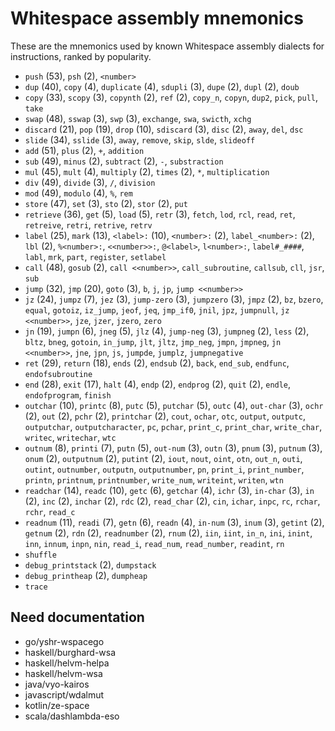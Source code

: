 # Whitespace assembly mnemonics

<!-- Generated by tools/generate_assembly.jq; DO NOT EDIT. -->

These are the mnemonics used by known Whitespace assembly dialects for
instructions, ranked by popularity.

- `push` (53), `psh` (2), `<number>`
- `dup` (40), `copy` (4), `duplicate` (4), `sdupli` (3), `dupe` (2), `dupl` (2), `doub`
- `copy` (33), `scopy` (3), `copynth` (2), `ref` (2), `copy_n`, `copyn`, `dup2`, `pick`, `pull`, `take`
- `swap` (48), `sswap` (3), `swp` (3), `exchange`, `swa`, `swicth`, `xchg`
- `discard` (21), `pop` (19), `drop` (10), `sdiscard` (3), `disc` (2), `away`, `del`, `dsc`
- `slide` (34), `sslide` (3), `away`, `remove`, `skip`, `slde`, `slideoff`
- `add` (51), `plus` (2), `+`, `addition`
- `sub` (49), `minus` (2), `subtract` (2), `-`, `substraction`
- `mul` (45), `mult` (4), `multiply` (2), `times` (2), `*`, `multiplication`
- `div` (49), `divide` (3), `/`, `division`
- `mod` (49), `modulo` (4), `%`, `rem`
- `store` (47), `set` (3), `sto` (2), `stor` (2), `put`
- `retrieve` (36), `get` (5), `load` (5), `retr` (3), `fetch`, `lod`, `rcl`, `read`, `ret`, `retreive`, `retri`, `retrive`, `retrv`
- `label` (25), `mark` (13), `<label>:` (10), `<number>:` (2), `label_<number>:` (2), `lbl` (2), `%<number>:`, `<<number>>:`, `@<label>`, `l<number>:`, `label#_####`, `labl`, `mrk`, `part`, `register`, `setlabel`
- `call` (48), `gosub` (2), `call <<number>>`, `call_subroutine`, `callsub`, `cll`, `jsr`, `sub`
- `jump` (32), `jmp` (20), `goto` (3), `b`, `j`, `jp`, `jump <<number>>`
- `jz` (24), `jumpz` (7), `jez` (3), `jump-zero` (3), `jumpzero` (3), `jmpz` (2), `bz`, `bzero`, `equal`, `gotoiz`, `iz_jump`, `jeof`, `jeq`, `jmp_if0`, `jnil`, `jpz`, `jumpnull`, `jz <<number>>`, `jze`, `jzer`, `jzero`, `zero`
- `jn` (19), `jumpn` (6), `jneg` (5), `jlz` (4), `jump-neg` (3), `jumpneg` (2), `less` (2), `bltz`, `bneg`, `gotoin`, `in_jump`, `jlt`, `jltz`, `jmp_neg`, `jmpn`, `jmpneg`, `jn <<number>>`, `jne`, `jpn`, `js`, `jumpde`, `jumplz`, `jumpnegative`
- `ret` (29), `return` (18), `ends` (2), `endsub` (2), `back`, `end_sub`, `endfunc`, `endofsubroutine`
- `end` (28), `exit` (17), `halt` (4), `endp` (2), `endprog` (2), `quit` (2), `endle`, `endofprogram`, `finish`
- `outchar` (10), `printc` (8), `putc` (5), `putchar` (5), `outc` (4), `out-char` (3), `ochr` (2), `out` (2), `pchr` (2), `printchar` (2), `cout`, `ochar`, `otc`, `output`, `outputc`, `outputchar`, `outputcharacter`, `pc`, `pchar`, `print_c`, `print_char`, `write_char`, `writec`, `writechar`, `wtc`
- `outnum` (8), `printi` (7), `putn` (5), `out-num` (3), `outn` (3), `pnum` (3), `putnum` (3), `onum` (2), `outputnum` (2), `putint` (2), `iout`, `nout`, `oint`, `otn`, `out_n`, `outi`, `outint`, `outnumber`, `outputn`, `outputnumber`, `pn`, `print_i`, `print_number`, `printn`, `printnum`, `printnumber`, `write_num`, `writeint`, `writen`, `wtn`
- `readchar` (14), `readc` (10), `getc` (6), `getchar` (4), `ichr` (3), `in-char` (3), `in` (2), `inc` (2), `inchar` (2), `rdc` (2), `read_char` (2), `cin`, `ichar`, `inpc`, `rc`, `rchar`, `rchr`, `read_c`
- `readnum` (11), `readi` (7), `getn` (6), `readn` (4), `in-num` (3), `inum` (3), `getint` (2), `getnum` (2), `rdn` (2), `readnumber` (2), `rnum` (2), `iin`, `iint`, `in_n`, `ini`, `inint`, `inn`, `innum`, `inpn`, `nin`, `read_i`, `read_num`, `read_number`, `readint`, `rn`
- `shuffle`
- `debug_printstack` (2), `dumpstack`
- `debug_printheap` (2), `dumpheap`
- `trace`

## Need documentation

- go/yshr-wspacego
- haskell/burghard-wsa
- haskell/helvm-helpa
- haskell/helvm-wsa
- java/vyo-kairos
- javascript/wdalmut
- kotlin/ze-space
- scala/dashlambda-eso
